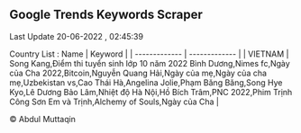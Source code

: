 

## Google Trends Keywords Scraper 
 
Last Update 20-06-2022 , 02:45:39

Country List :
 Name  | Keyword |
| ------------- | ------------- |
| VIETNAM | Song Kang,Điểm thi tuyển sinh lớp 10 năm 2022 Bình Dương,Nimes fc,Ngày của Cha 2022,Bitcoin,Nguyễn Quang Hải,Ngày của mẹ,Ngày của cha mẹ,Uzbekistan vs,Cao Thái Hà,Angelina Jolie,Phạm Băng Băng,Song Hye Kyo,Lê Dương Bảo Lâm,Nhiệt độ Hà Nội,Hồ Bích Trâm,PNC 2022,Phim Trịnh Công Sơn Em và Trịnh,Alchemy of Souls,Ngày của Cha |



© Abdul Muttaqin 
